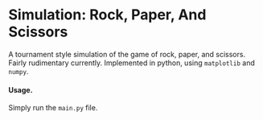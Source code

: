 # Simulation: Rock, Paper, And Scissors

A tournament style simulation of the game of rock, paper, and scissors. Fairly rudimentary currently. Implemented in python, using `matplotlib` and `numpy`.

#### Usage.
Simply run the `main.py` file.

